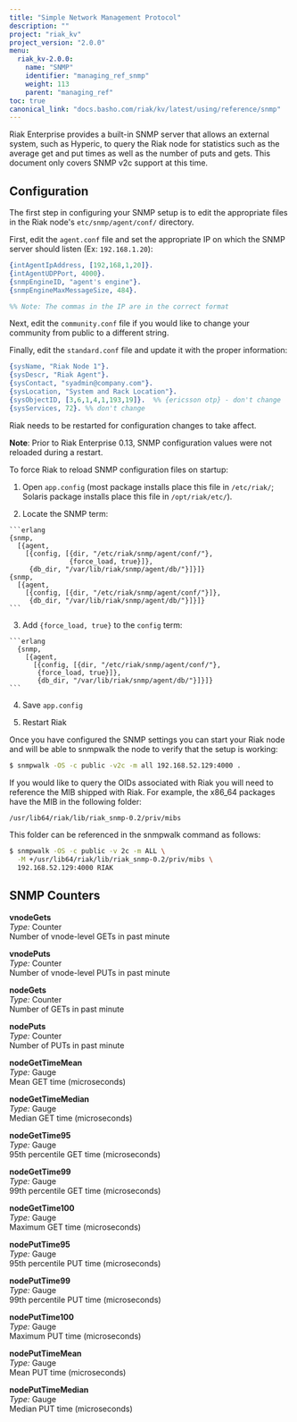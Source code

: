 ```yaml
---
title: "Simple Network Management Protocol"
description: ""
project: "riak_kv"
project_version: "2.0.0"
menu:
  riak_kv-2.0.0:
    name: "SNMP"
    identifier: "managing_ref_snmp"
    weight: 113
    parent: "managing_ref"
toc: true
canonical_link: "docs.basho.com/riak/kv/latest/using/reference/snmp"
---
```


Riak Enterprise provides a built-in SNMP server that allows an external system, such as Hyperic, to query the Riak node for statistics such as the average get and put times as well as the number of puts and gets. This document only covers SNMP v2c support at this time.

## Configuration

The first step in configuring your SNMP setup is to edit the appropriate files in the Riak node's `etc/snmp/agent/conf/` directory.

First, edit the `agent.conf` file and set the appropriate IP on which the SNMP server should listen (Ex: `192.168.1.20`):

```erlang
{intAgentIpAddress, [192,168,1,20]}.
{intAgentUDPPort, 4000}.
{snmpEngineID, "agent's engine"}.
{snmpEngineMaxMessageSize, 484}.

%% Note: The commas in the IP are in the correct format
```

Next, edit the `community.conf` file if you would like to change your community from public to a different string.

Finally, edit the `standard.conf` file and update it with the proper information:

```erlang
{sysName, "Riak Node 1"}.
{sysDescr, "Riak Agent"}.
{sysContact, "syadmin@company.com"}.
{sysLocation, "System and Rack Location"}.
{sysObjectID, [3,6,1,4,1,193,19]}.  %% {ericsson otp} - don't change
{sysServices, 72}. %% don't change
```

Riak needs to be restarted for configuration changes to take affect.

**Note**: Prior to Riak Enterprise 0.13, SNMP configuration values were not reloaded during a restart.

To force Riak to reload SNMP configuration files on startup:

  1. Open `app.config` (most package installs place this file in `/etc/riak/`; Solaris package installs place this file in `/opt/riak/etc/`).

  2. Locate the SNMP term:

    ```erlang
    {snmp,
      [{agent,
        [{config, [{dir, "/etc/riak/snmp/agent/conf/"},
                   {force_load, true}]},
         {db_dir, "/var/lib/riak/snmp/agent/db/"}]}]}
    {snmp,
      [{agent,
        [{config, [{dir, "/etc/riak/snmp/agent/conf/"}]},
         {db_dir, "/var/lib/riak/snmp/agent/db/"}]}]}
    ```

  3. Add `{force_load, true}` to the `config` term:

    ```erlang
      {snmp,
        [{agent,
          [{config, [{dir, "/etc/riak/snmp/agent/conf/"},
           {force_load, true}]},
           {db_dir, "/var/lib/riak/snmp/agent/db/"}]}]}
    ```

  4. Save `app.config`

  5. Restart Riak

Once you have configured the SNMP settings you can start your Riak node and will be able to snmpwalk the node to verify that the setup is working:

```bash
$ snmpwalk -OS -c public -v2c -m all 192.168.52.129:4000 .
```

If you would like to query the OIDs associated with Riak you will need to reference the MIB shipped with Riak. For example, the x86_64 packages have the MIB in the following folder:

```bash
/usr/lib64/riak/lib/riak_snmp-0.2/priv/mibs
```

This folder can be referenced in the snmpwalk command as follows:

```bash
$ snmpwalk -OS -c public -v 2c -m ALL \
  -M +/usr/lib64/riak/lib/riak_snmp-0.2/priv/mibs \
  192.168.52.129:4000 RIAK 
```


## SNMP Counters

**vnodeGets**  
*Type:* Counter  
Number of vnode-level GETs in past minute

**vnodePuts**  
*Type:* Counter  
Number of vnode-level PUTs in past minute

**nodeGets**  
*Type:* Counter  
Number of GETs in past minute

**nodePuts**  
*Type:* Counter  
Number of PUTs in past minute

**nodeGetTimeMean**  
*Type:* Gauge  
Mean GET time (microseconds)

**nodeGetTimeMedian**  
*Type:* Gauge  
Median GET time (microseconds)

**nodeGetTime95**  
*Type:* Gauge  
95th percentile GET time (microseconds)

**nodeGetTime99**  
*Type:* Gauge  
99th percentile GET time (microseconds)

**nodeGetTime100**  
*Type:* Gauge  
Maximum GET time (microseconds)

**nodePutTime95**  
*Type:* Gauge  
95th percentile PUT time (microseconds)

**nodePutTime99**  
*Type:* Gauge  
99th percentile PUT time (microseconds)

**nodePutTime100**  
*Type:* Gauge  
Maximum PUT time (microseconds)

**nodePutTimeMean**  
*Type:* Gauge  
Mean PUT time (microseconds)

**nodePutTimeMedian**  
*Type:* Gauge  
Median PUT time (microseconds)
